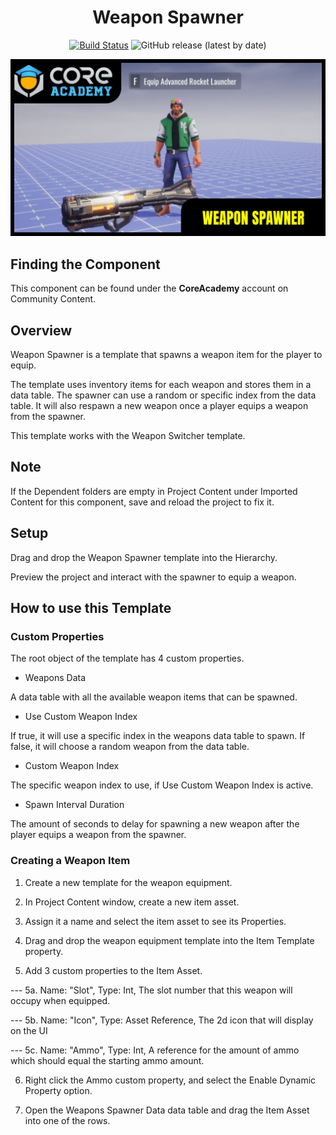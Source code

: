 <div align="center">

# Weapon Spawner

[![Build Status](https://github.com/Core-Team-META/CC-Template-Repository/workflows/CI/badge.svg)](https://github.com/Core-Team-META/CC-Template-Repository/actions/workflows/ci.yml?query=workflow%3ACI%29)
![GitHub release (latest by date)](https://img.shields.io/github/v/release/Core-Team-META/CC-Template-Repository?style=plastic)

![Preview](/Screenshots/weaponspawner.png)

</div>

## Finding the Component

This component can be found under the **CoreAcademy** account on Community Content.

## Overview

Weapon Spawner is a template that spawns a weapon item for the player to equip.

The template uses inventory items for each weapon and stores them in a data table. The spawner can use a random or specific index from the data table. It will also respawn a new weapon once a player equips a weapon from the spawner.

This template works with the Weapon Switcher template.

## Note

If the Dependent folders are empty in Project Content under Imported Content for this component, save and reload the project to fix it.

## Setup

Drag and drop the Weapon Spawner template into the Hierarchy.

Preview the project and interact with the spawner to equip a weapon.

## How to use this Template

### Custom Properties

The root object of the template has 4 custom properties.

- Weapons Data

A data table with all the available weapon items that can be spawned.

- Use Custom Weapon Index

If true, it will use a specific index in the weapons data table to spawn.
If false, it will choose a random weapon from the data table.

- Custom Weapon Index

The specific weapon index to use, if Use Custom Weapon Index is active.

- Spawn Interval Duration

The amount of seconds to delay for spawning a new weapon after the player equips a weapon from the spawner.

### Creating a Weapon Item

1. Create a new template for the weapon equipment.

2. In Project Content window, create a new item asset.

3. Assign it a name and select the item asset to see its Properties.

4. Drag and drop the weapon equipment template into the Item Template property.

5. Add 3 custom properties to the Item Asset.

--- 5a. Name: "Slot", Type: Int, The slot number that this weapon will occupy when equipped.

--- 5b. Name: "Icon", Type: Asset Reference, The 2d icon that will display on the UI

--- 5c. Name: "Ammo", Type: Int, A reference for the amount of ammo which should equal the starting ammo amount.

6. Right click the Ammo custom property, and select the Enable Dynamic Property option.

7. Open the Weapons Spawner Data data table and drag the Item Asset into one of the rows.

